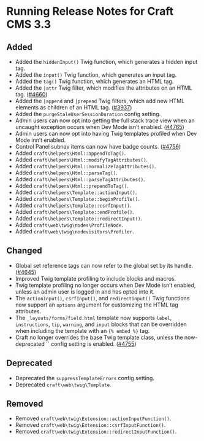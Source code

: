 # Running Release Notes for Craft CMS 3.3

## Added
- Added the `hiddenInput()` Twig function, which generates a hidden input tag.
- Added the `input()` Twig function, which generates an input tag.
- Added the `tag()` Twig function, which generates an HTML tag.
- Added the `|attr` Twig filter, which modifies the attributes on an HTML tag. ([#4660](https://github.com/craftcms/cms/issues/4660))
- Added the `|append` and `|prepend` Twig filters, which add new HTML elements as children of an HTML tag. ([#3937](https://github.com/craftcms/cms/issues/3937))
- Added the `purgeStaleUserSessionDuration` config setting.
- Admin users can now opt into getting the full stack trace view when an uncaught exception occurs when Dev Mode isn’t enabled. ([#4765](https://github.com/craftcms/cms/issues/4765))
- Admin users can now opt into having Twig templates profiled when Dev Mode inn’t enabled.
- Control Panel subnav items can now have badge counts. ([#4756](https://github.com/craftcms/cms/issues/4756))
- Added `craft\helpers\Html::appendToTag()`.
- Added `craft\helpers\Html::modifyTagAttributes()`.
- Added `craft\helpers\Html::normalizeTagAttributes()`.
- Added `craft\helpers\Html::parseTag()`.
- Added `craft\helpers\Html::parseTagAttributes()`.
- Added `craft\helpers\Html::prependToTag()`.
- Added `craft\helpers\Template::actionInput()`.
- Added `craft\helpers\Template::beginProfile()`.
- Added `craft\helpers\Template::csrfInput()`.
- Added `craft\helpers\Template::endProfile()`.
- Added `craft\helpers\Template::redirectInput()`.
- Added `craft\web\twig\nodes\ProfileNode`.
- Added `craft\web\twig\nodevisitors\Profiler`.

## Changed
- Global set reference tags can now refer to the global set by its handle. ([#4645](https://github.com/craftcms/cms/issues/4645))
- Improved Twig template profiling to include blocks and macros.
- Twig template profiling no longer occurs when Dev Mode isn’t enabled, unless an admin user is logged in and has opted into it.
- The `actionInput()`, `csrfInput()`, and `redirectInput()` Twig functions now support an `options` argument for customizing the HTML tag attributes.
- The `_layouts/forms/field.html` template now supports `label`, `instructions`, `tip`, `warning`, and `input` blocks that can be overridden when including the template with an `{% embed %}` tag.
- Craft no longer overrides the base Twig template class, unless the now-deprecated `` config setting is enabled. ([#4755](https://github.com/craftcms/cms/issues/4755))

## Deprecated
- Deprecated the `suppressTemplateErrors` config setting.
- Deprecated `craft\web\twig\Template`.

## Removed
- Removed `craft\web\twig\Extension::actionInputFunction()`.
- Removed `craft\web\twig\Extension::csrfInputFunction()`.
- Removed `craft\web\twig\Extension::redirectInputFunction()`.
